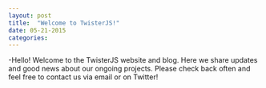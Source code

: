```yaml
---
layout: post
title:  "Welcome to TwisterJS!"
date: 05-21-2015
categories:
---
```

-Hello! Welcome to the TwisterJS website and blog. Here we share updates and good news about our ongoing projects. Please check back often and feel free to contact us via email or on Twitter!
